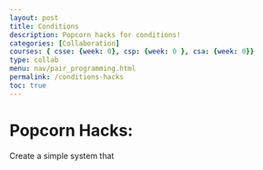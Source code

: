 ```yaml
---
layout: post
title: Conditions
description: Popcorn hacks for conditions!
categories: [Collaboration]
courses: { csse: {week: 0}, csp: {week: 0 }, csa: {week: 0}}
type: collab
menu: nav/pair_programming.html
permalink: /conditions-hacks
toc: true
---
```


# Popcorn Hacks: 
Create a simple system that 